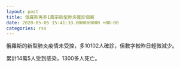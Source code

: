 ```yaml
---
layout: post
title: 俄羅斯再多1萬宗新型肺炎確診個案
date: 2020-05-05 15:41:33.000000000 +08:00
categories: rss
---
```


俄羅斯的新型肺炎疫情未受控，多10102人確診，但數字較昨日輕微減少。

累計14萬5人受到感染，1300多人死亡。
